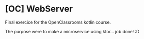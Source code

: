 # [OC] WebServer  
 
Final exercice for the OpenClassrooms kotlin course.

The purpose were to make a microservice using ktor... job done! :D
